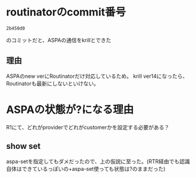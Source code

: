 # routinatorのcommit番号
```
2b450d0
```
のコミットだと、ASPAの通信をkrillとできた

## 理由
ASPAのnew verにRoutinatorだけ対応しているため。
krill ver14になったら、Routinatorも最新にしないといけない。

# ASPAの状態が?になる理由
R1にて、どれがproviderでどれがcustomerかを設定する必要がある？
## show set
aspa-setを指定してもダメだったので、上の仮説に至った。(RTR経由でも認識自体はできているっぽいの+aspa-set使っても状態は?のままだった)